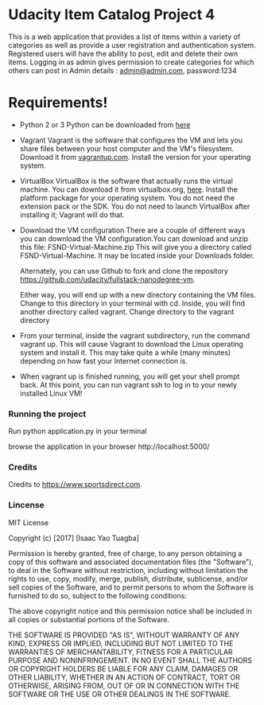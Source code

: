 # Udacity Item Catalog Project 4 
This is a web application that provides a list of items within a variety of categories as well as provide a user registration and authentication system. Registered users will have the ability to post, edit and delete their own items.
Logging in as admin gives permission to create categories for which others can post in
Admin details : admin@admin.com, password:1234

# Requirements!

  - Python 2 or 3 Python can be downloaded from [here](https://www.python.org/downloads/)
  
  - Vagrant Vagrant is the software that configures the VM and lets you share files between your host computer and the VM's filesystem. Download it from [vagrantup.com](https://www.vagrantup.com/downloads.html). Install the version for your operating system.
  
  - VirtualBox VirtualBox is the software that actually runs the virtual machine. You can download it from virtualbox.org, [here](https://www.virtualbox.org/wiki/Downloads). Install the platform package for your operating system. You do not need the extension pack or the SDK. You do not need to launch VirtualBox after installing it; Vagrant will do that.
  
- Download the VM configuration
    There are a couple of different ways you can download the VM configuration.You can download and unzip this file: FSND-Virtual-Machine.zip This will give you a directory called FSND-Virtual-Machine. It may be located inside your Downloads folder.
    
    Alternately, you can use Github to fork and clone the repository https://github.com/udacity/fullstack-nanodegree-vm.
    
    Either way, you will end up with a new directory containing the VM files. Change to this directory in your terminal with cd. Inside, you will find another directory called vagrant. Change directory to the vagrant directory

-   From your terminal, inside the vagrant subdirectory, run the command
    vagrant up. This will cause Vagrant to download the Linux operating system and install it. This may take quite a while (many minutes) depending on how fast your Internet connection is.
    
-   When vagrant up is finished running, you will get your shell prompt back.
    At this point, you can run vagrant ssh to log in to your newly installed Linux VM!

### Running the project

Run python application.py in your terminal

browse the application in your browser http://localhost:5000/

### Credits

Credits to https://www.sportsdirect.com. 


### Lincense
MIT License

Copyright (c) [2017] [Isaac Yao Tuagba]

Permission is hereby granted, free of charge, to any person obtaining a copy of this software and associated documentation files (the "Software"), to deal in the Software without restriction, including without limitation the rights to use, copy, modify, merge, publish, distribute, sublicense, and/or sell copies of the Software, and to permit persons to whom the Software is furnished to do so, subject to the following conditions:

The above copyright notice and this permission notice shall be included in all copies or substantial portions of the Software.

THE SOFTWARE IS PROVIDED "AS IS", WITHOUT WARRANTY OF ANY KIND, EXPRESS OR IMPLIED, INCLUDING BUT NOT LIMITED TO THE WARRANTIES OF MERCHANTABILITY, FITNESS FOR A PARTICULAR PURPOSE AND NONINFRINGEMENT. IN NO EVENT SHALL THE AUTHORS OR COPYRIGHT HOLDERS BE LIABLE FOR ANY CLAIM, DAMAGES OR OTHER LIABILITY, WHETHER IN AN ACTION OF CONTRACT, TORT OR OTHERWISE, ARISING FROM, OUT OF OR IN CONNECTION WITH THE SOFTWARE OR THE USE OR OTHER DEALINGS IN THE SOFTWARE.